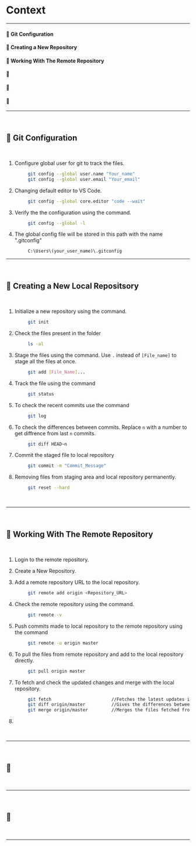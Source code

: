 # **Context**
----------

#### :beginner: Git Configuration
#### :beginner: Creating a New Repository
#### :beginner: Working With The Remote Repository
#### :beginner:
#### :beginner:
#### :beginner:

-------------

<br>

## :beginner: **Git Configuration**

<br>

1. Configure global user for git to track the files.
   ```sh
        git config --global user.name "Your_name"
        git config --global user.email "Your_email"
   ```
2. Changing default editor to VS Code.
   ```sh
        git config --global core.editor "code --wait"
   ```
3. Verify the the configuration using the command.
   ```sh
        git config --global -l
   ```
4. The global config file will be stored in this path with the name ".gitconfig"
   ```path
        C:\Users\(your_user_name)\.gitconfig
   ```


-------------

<br>

## :beginner: Creating a New Local Repositsory

<br>

1. Initialize a new repository using the command.
   ```sh
        git init
   ```
2. Check the files present in the folder
   ```sh
        ls -al
   ```
3. Stage the files using the command. Use `.` instead of `[File_name]` to stage all the files at once.
   ```sh
        git add [File_Name]...
   ```
4. Track the file using the command
   ```sh
        git status
   ```
5. To check the recent commits use the command
    ```sh
         git log
    ```
6. To check the differences between commits. Replace `n` with a number to get diffrence from last `n` commits.
   ```sh
        git diff HEAD~n
   ```
7. Commit the staged file to local repository
   ```sh
        git commit -m "Commit_Message"
   ```
8. Removing files from staging area and local repository permanently.
   ```sh
        git reset --hard
   ```

<br>

-------------

<br>

## :beginner: **Working With The Remote Repository**

<br>

1. Login to the remote repository.
2. Create a New Repository.
3. Add a remote repository URL to the local repository.
   ```sh
        git remote add origin <Repository_URL>
   ```
4. Check the remote repository using the command.
   ```sh
        git remote -v
   ```
5. Push commits made to local repository to the remote repository using the command
   ```sh
        git remote -u origin master
   ```

6. To pull the files from remote repository and add to the local repository directly.
   ```sh
        git pull origin master
   ```
7. To fetch and check the updated changes and merge with the local repository.
   ```sh
        git fetch                       //Fetches the latest updates if any.
        git diff origin/master          //Gives the differences between the local and remote repo
        git merge origin/master         //Merges the files fetched from remote repo with the local repo.
   ```
8.

<br>

-------------

<br>

## :beginner:

<br>

-------------

<br>

## :beginner:

<br>

-------------